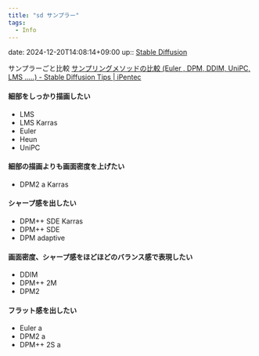 ```yaml
---
title: "sd サンプラー"
tags:
  - Info
---
```


date: 2024-12-20T14:08:14+09:00
up:: [Stable Diffusion](../Bar/Stable%20Diffusion.md)

サンプラーごと比較
[サンプリングメソッドの比較 (Euler , DPM, DDIM, UniPC, LMS .....) - Stable Diffusion Tips | iPentec](https://www.ipentec.com/document/software-stable-diffusion-difference-sampling-method)

#### 細部をしっかり描画したい

- LMS
- LMS Karras
- Euler
- Heun
- UniPC

#### 細部の描画よりも画面密度を上げたい

- DPM2 a Karras

#### シャープ感を出したい

- DPM++ SDE Karras
- DPM++ SDE
- DPM adaptive

#### 画面密度、シャープ感をほどほどのバランス感で表現したい

- DDIM
- DPM++ 2M
- DPM2

#### フラット感を出したい

- Euler a
- DPM2 a
- DPM++ 2S a